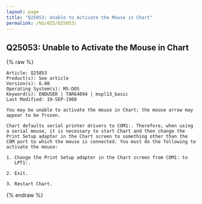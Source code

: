 ```yaml
---
layout: page
title: "Q25053: Unable to Activate the Mouse in Chart"
permalink: /kb/025/Q25053/
---
```


## Q25053: Unable to Activate the Mouse in Chart

{% raw %}

	Article: Q25053
	Product(s): See article
	Version(s): 6.00
	Operating System(s): MS-DOS
	Keyword(s): ENDUSER | TAR64094 | mspl13_basic
	Last Modified: 19-SEP-1988
	
	You may be unable to activate the mouse in Chart; the mouse arrow may
	appear to be frozen.
	
	Chart defaults serial printer drivers to COM1:. Therefore, when using
	a serial mouse, it is necessary to start Chart and then change the
	Print Setup adapter in the Chart screen to something other than the
	COM port to which the mouse is connected. You must do the following to
	activate the mouse:
	
	1. Change the Print Setup adapter in the Chart screen from COM1: to
	   LPT1:.
	
	2. Exit.
	
	3. Restart Chart.

{% endraw %}
